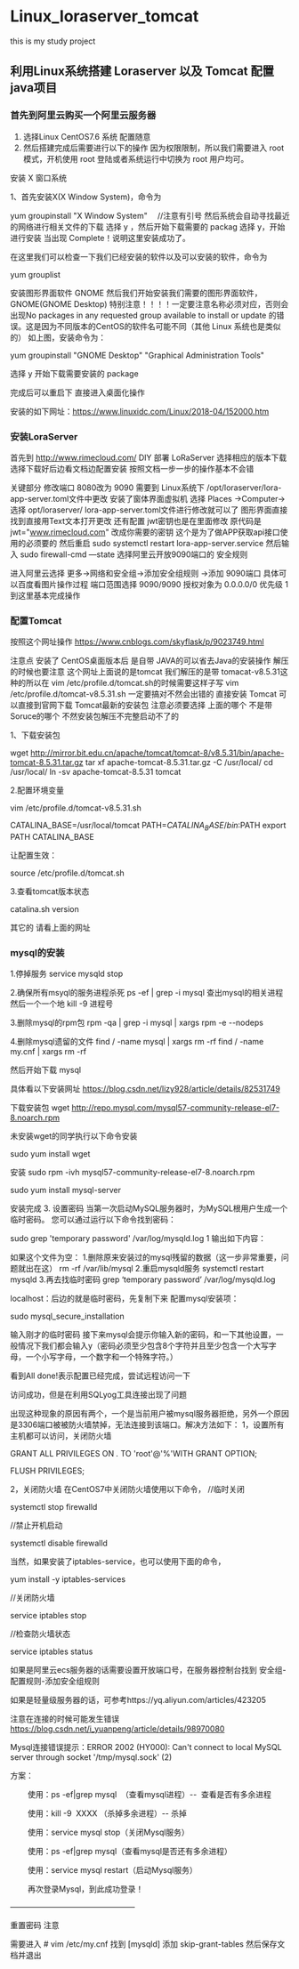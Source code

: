 # Linux_loraserver_tomcat
this is my study project

## 利用Linux系统搭建 Loraserver 以及 Tomcat 配置java项目
### 首先到阿里云购买一个阿里云服务器
1. 选择Linux CentOS7.6 系统 配置随意
2. 然后搭建完成后需要进行以下的操作 
因为权限限制，所以我们需要进入 root 模式，开机使用 root 登陆或者系统运行中切换为 root 用户均可。

安装  X 窗口系统

1、首先安装X(X Window System)，命令为

yum groupinstall "X Window System" 　//注意有引号
然后系统会自动寻找最近的网络进行相关文件的下载
选择 y ，然后开始下载需要的 packag
选择 y，开始进行安装
当出现 Complete！说明这里安装成功了。

在这里我们可以检查一下我们已经安装的软件以及可以安装的软件，命令为

yum grouplist

安装图形界面软件 GNOME
然后我们开始安装我们需要的图形界面软件，GNOME(GNOME Desktop)
特别注意！！！！一定要注意名称必须对应，否则会出现No packages in any requested group available to install or update 的错误。这是因为不同版本的CentOS的软件名可能不同（其他 Linux 系统也是类似的）
如上图，安装命令为：

yum groupinstall "GNOME Desktop" "Graphical Administration Tools"

选择 y 开始下载需要安装的 package

完成后可以重启下 直接进入桌面化操作

安装的如下网址：https://www.linuxidc.com/Linux/2018-04/152000.htm

### 安装LoraServer
首先到 http://www.rimecloud.com/ DIY 部署 LoRaServer 选择相应的版本下载
选择下载好后边看文档边配置安装 按照文档一步一步的操作基本不会错

关键部分 修改端口 8080改为 9090 需要到 Linux系统下 /opt/loraserver/lora-app-server.toml文件中更改
安装了窗体界面虚拟机 选择 Places ->Computer->选择 opt/loraserver/ lora-app-server.toml文件进行修改就可以了 图形界面直接找到直接用Text文本打开更改
还有配置 jwt密钥也是在里面修改 原代码是 jwt="www.rimecloud.com" 改成你需要的密钥 这个是为了做APP获取api接口使用的必须要的
然后重启 sudo systemctl restart lora-app-server.service 然后输入 sudo firewall-cmd —state
选择阿里云开放9090端口的 安全规则

进入阿里云选择 更多->网络和安全组->添加安全组规则 ->添加 9090端口 具体可以百度看图片操作过程
端口范围选择 9090/9090 授权对象为 0.0.0.0/0 优先级 1
到这里基本完成操作

### 配置Tomcat

按照这个网址操作 https://www.cnblogs.com/skyflask/p/9023749.html

注意点 安装了 CentOS桌面版本后 是自带 JAVA的可以省去Java的安装操作 解压的时候也要注意 这个网址上面说的是tomcat 我们解压的是带 tomacat-v8.5.31这种的所以在 vim /etc/profile.d/tomcat.sh的时候需要这样子写 vim /etc/profile.d/tomcat-v8.5.31.sh 一定要搞对不然会出错的
直接安装 Tomcat
可以直接到官网下载 Tomcat最新的安装包 注意必须要选择 上面的哪个 不是带Soruce的哪个 不然安装包解压不完整启动不了的

1、下载安装包

wget http://mirror.bit.edu.cn/apache/tomcat/tomcat-8/v8.5.31/bin/apache-tomcat-8.5.31.tar.gz
tar xf apache-tomcat-8.5.31.tar.gz -C /usr/local/
cd /usr/local/
ln -sv apache-tomcat-8.5.31 tomcat

2.配置环境变量

vim /etc/profile.d/tomcat-v8.5.31.sh

CATALINA_BASE=/usr/local/tomcat
PATH=$CATALINA_BASE/bin:$PATH
export PATH CATALINA_BASE

让配置生效：

source  /etc/profile.d/tomcat.sh

3.查看tomcat版本状态

catalina.sh version

其它的 请看上面的网址

### mysql的安装

1.停掉服务 service mysqld stop

2.确保所有msyql的服务进程杀死
ps -ef | grep -i mysql 查出mysql的相关进程
然后一个一个地 kill -9 进程号

3.删除mysql的rpm包
rpm -qa | grep -i mysql | xargs rpm -e --nodeps

4.删除mysql遗留的文件
find / -name mysql | xargs rm -rf
find / -name my.cnf | xargs rm -rf

然后开始下载 mysql

具体看以下安装网址
https://blog.csdn.net/lizy928/article/details/82531749

下载安装包
wget http://repo.mysql.com/mysql57-community-release-el7-8.noarch.rpm

未安装wget的同学执行以下命令安装

sudo yum install wget

安装
 sudo rpm -ivh mysql57-community-release-el7-8.noarch.rpm

sudo yum install mysql-server

安装完成
3. 设置密码
当第一次启动MySQL服务器时，为MySQL根用户生成一个临时密码。 您可以通过运行以下命令找到密码：

 sudo grep 'temporary password' /var/log/mysqld.log
1
输出如下内容：

如果这个文件为空：
1.删除原来安装过的mysql残留的数据（这一步非常重要，问题就出在这）
rm -rf /var/lib/mysql
2.重启mysqld服务
systemctl restart mysqld
3.再去找临时密码
grep ‘temporary password’ /var/log/mysqld.log

localhost：后边的就是临时密码，先复制下来
配置mysql安装项：

sudo mysql_secure_installation


输入刚才的临时密码
接下来mysql会提示你输入新的密码，和一下其他设置，一般情况下我们都会输入y（密码必须至少包含8个字符并且至少包含一个大写字母，一个小写字母，一个数字和一个特殊字符。）

看到All done!表示配置已经完成，尝试远程访问一下

访问成功，但是在利用SQLyog工具连接出现了问题

出现这种现象的原因有两个，一个是当前用户被mysql服务器拒绝，另外一个原因是3306端口被被防火墙禁掉，无法连接到该端口。解决方法如下：
1，设置所有主机都可以访问，关闭防火墙

GRANT ALL PRIVILEGES ON *.* TO 'root'@'%'WITH GRANT OPTION;  

FLUSH PRIVILEGES;  

2，关闭防火墙
在CentOS7中关闭防火墙使用以下命令，
//临时关闭

systemctl stop firewalld

//禁止开机启动

systemctl disable firewalld

当然，如果安装了iptables-service，也可以使用下面的命令，

yum install -y iptables-services

//关闭防火墙

service iptables stop

//检查防火墙状态

service iptables status

如果是阿里云ecs服务器的话需要设置开放端口号，在服务器控制台找到 安全组-配置规则-添加安全组规则

如果是轻量级服务器的话，可参考https://yq.aliyun.com/articles/423205

注意在连接的时候可能发生错误
https://blog.csdn.net/i_yuanpeng/article/details/98970080

Mysql连接错误提示：ERROR 2002 (HY000): Can't connect to local MySQL server through socket '/tmp/mysql.sock' (2)

方案：

        使用：ps -ef|grep mysql  （查看mysql进程）--  查看是否有多余进程

        使用：kill -9  XXXX （杀掉多余进程）-- 杀掉

        使用：service mysql stop（关闭Mysql服务）

        使用：ps -ef|grep mysql（查看mysql是否还有多余进程）

        使用：service mysql restart（启动Mysql服务）

        再次登录Mysql，到此成功登录！
        
————————————————

重置密码 注意

需要进入 # vim /etc/my.cnf
找到 [mysqld]
添加 skip-grant-tables
然后保存文档并退出


















